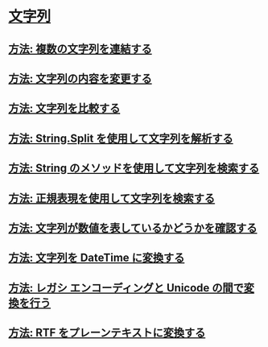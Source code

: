 # [文字列](index.md)
## [方法: 複数の文字列を連結する](how-to-concatenate-multiple-strings.md)
## [方法: 文字列の内容を変更する](how-to-modify-string-contents.md)
## [方法: 文字列を比較する](how-to-compare-strings.md)
## [方法: String.Split を使用して文字列を解析する](how-to-parse-strings-using-string-split.md)
## [方法: String のメソッドを使用して文字列を検索する](how-to-search-strings-using-string-methods.md)
## [方法: 正規表現を使用して文字列を検索する](how-to-search-strings-using-regular-expressions.md)
## [方法: 文字列が数値を表しているかどうかを確認する](how-to-determine-whether-a-string-represents-a-numeric-value.md)
## [方法: 文字列を DateTime に変換する](how-to-convert-a-string-to-a-datetime.md)
## [方法: レガシ エンコーディングと Unicode の間で変換を行う](how-to-convert-between-legacy-encodings-and-unicode.md)
## [方法: RTF をプレーンテキストに変換する](how-to-convert-rtf-to-plain-text.md)
